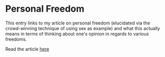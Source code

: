 # Personal Freedom

This entry links to my article on personal freedom (elucidated via the crowd-winning technique of using sex as example) and what this actually means in terms of thinking about one's opinion in regards to various freedoms.

Read the article <a href="http://pomax.livejournal.com/#entry_10704" target="_blank">here</a>